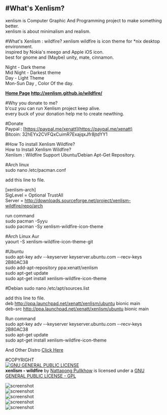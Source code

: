 #What's Xenlism?  
---  
xenlism is Computer Graphic And Programming project to make something better.   
xenlism is about minimalism and realism.   


#What's Xenlism : wildfire?
xenlism wildfire is icon theme for *nix desktop environment.     
inspired by Nokia's meego and Apple iOS icon.    
best for gnome and (Maybe) unity, mate, cinnamon.   

Night - Dark theme     
Mid Night - Darkest theme      
Day - Light Theme       
Mon-Sun Day , Color Of the day. 
  
**[Home Page](http://xenlism.github.io/wildfire/) http://xenlism.github.io/wildfire/**   

#Why you donate to me?   
b'cuz you can run Xenlism project keep alive.   
every buck of your donation help me to create newthing.   

#Donate  
Paypal : [https://paypal.me/xenatt](https://paypal.me/xenatt)            
Bitcoin: 32hEYx2CVFQxCuimR7ExajqxJfr8jtdYY1       

#How To install Xenlism Wildfire?    
How to Install Xenlism Wildfire?      
Xenlism : Wildfire Support Ubuntu/Debian Apt-Get Repository.    
    
#Arch linux     
sudo nano /etc/pacman.conf      

add this line to file.      

[xenlism-arch]     
SigLevel = Optional TrustAll     
Server = http://downloads.sourceforge.net/project/xenlism-wildfire/repo/arch      
   
run command     
sudo pacman -Syyu     
sudo pacman -Sy xenlism-wildfire-icon-theme     
   
#Arch Linux Aur     
yaourt -S xenlism-wildfire-icon-theme-git     


#Ubuntu   
sudo apt-key adv --keyserver keyserver.ubuntu.com --recv-keys 2B80AC38   
sudo add-apt-repository ppa:xenatt/xenlism    
sudo apt-get update   
sudo apt-get install xenlism-wildfire-icon-theme    

#Debian
sudo nano /etc/apt/sources.list     

add this line to file.      
deb http://ppa.launchpad.net/xenatt/xenlism/ubuntu bionic main   
deb-src http://ppa.launchpad.net/xenatt/xenlism/ubuntu bionic main    

Run command    
sudo apt-key adv --keyserver keyserver.ubuntu.com --recv-keys 2B80AC38   
sudo apt-get update   
sudo apt-get install xenlism-wildfire-icon-theme   

And Other Distro [Click Here](https://xenlism.github.io/wildfire)     


#COPYRIGHT     
[![GNU GENERAL PUBLIC LICENSE](http://www.gnu.org/graphics/gplv3-127x51.png)](https://www.gnu.org/licenses/gpl.txt/)       
**xenlism - wildfire** by [Nattapong Pullkhow](https://plus.google.com/+NattapongPullkhow/) is licensed under a [GNU GENERAL PUBLIC LICENSE - GPL](https://www.gnu.org/licenses/gpl.txt)


![screenshot](https://raw.githubusercontent.com/xenlism/wildfire/master/Screenshot/Screenshot%20from%202015-08-30%2009_08_59.png)   
![screenshot](https://raw.githubusercontent.com/xenlism/wildfire/master/Screenshot/Screenshot%20from%202015-08-30%2009_09_02.png)    
![screenshot](https://raw.githubusercontent.com/xenlism/wildfire/master/Screenshot/Screenshot%20from%202015-08-30%2009_09_05.png)    
![screenshot](https://raw.githubusercontent.com/xenlism/wildfire/master/Screenshot/Screenshot%20from%202015-09-01%2000_28_12.png)    
![screenshot](https://raw.githubusercontent.com/xenlism/wildfire/master/Screenshot/Screenshot%20from%202015-09-01%2000_29_20.png)    
